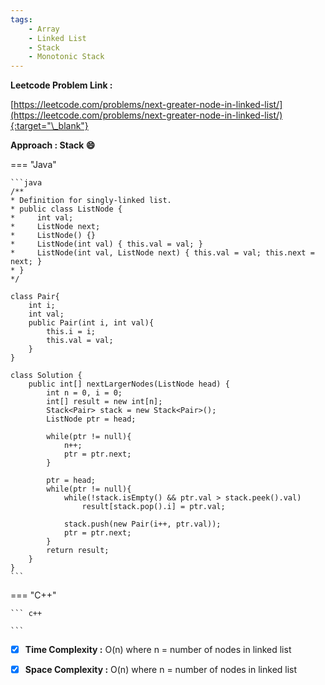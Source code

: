 ```yaml
---
tags:
    - Array
    - Linked List
    - Stack
    - Monotonic Stack
---
```


**Leetcode Problem Link :**

[https://leetcode.com/problems/next-greater-node-in-linked-list/](https://leetcode.com/problems/next-greater-node-in-linked-list/){:target="\_blank"}

**Approach : Stack :smile:**

=== "Java"

    ```java
    /**
    * Definition for singly-linked list.
    * public class ListNode {
    *     int val;
    *     ListNode next;
    *     ListNode() {}
    *     ListNode(int val) { this.val = val; }
    *     ListNode(int val, ListNode next) { this.val = val; this.next = next; }
    * }
    */

    class Pair{
        int i;
        int val;
        public Pair(int i, int val){
            this.i = i;
            this.val = val;
        }
    }

    class Solution {
        public int[] nextLargerNodes(ListNode head) {
            int n = 0, i = 0;
            int[] result = new int[n];
            Stack<Pair> stack = new Stack<Pair>();
            ListNode ptr = head;

            while(ptr != null){
                n++;
                ptr = ptr.next;
            }

            ptr = head;
            while(ptr != null){
                while(!stack.isEmpty() && ptr.val > stack.peek().val)
                    result[stack.pop().i] = ptr.val;

                stack.push(new Pair(i++, ptr.val));
                ptr = ptr.next;
            }
            return result;
        }
    }
    ```

=== "C++"

    ``` c++

    ```

-   [x] **Time Complexity :** O(n) where n = number of nodes in linked list

-   [x] **Space Complexity :** O(n) where n = number of nodes in linked list
